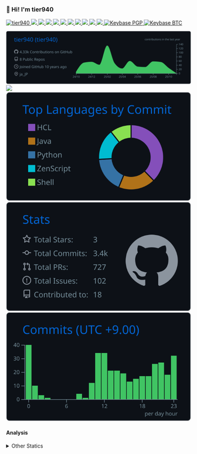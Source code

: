 ### 👋 Hi! I'm tier940

<p align="left"> 
  <a href="https://github.com/tier940/tier940/">
    <img src="https://komarev.com/ghpvc/?username=tier940" alt="tier940" />
  </a>
  <a href="http://twitter.com/tier940">
    <img height="20" src="https://img.shields.io/twitter/follow/tier940?label=Twitter&logo=twitter&style=flat" />
  </a>
  <a href="https://github.com/tier940">
    <img height="20" src="https://img.shields.io/github/followers/tier940?label=follow&logo=github&style=flat" />
  </a>
  <a href="https://www.reddit.com/user/tier940">
    <img height="20" src="https://img.shields.io/reddit/user-karma/combined/tier940?label=Reddit&logo=reddit&style=flat" />
  </a>
  <a href="https://stackoverflow.com/users/17317833/tier940">
    <img height="20" src="https://img.shields.io/stackexchange/stackoverflow/r/17317833?label=StackOverflow&logo=stack-overflow&style=flat" />
  </a>
  <a href="https://zenn.dev/tier940">
    <img height="20" src="https://zenn.badge.nikaera.com/s/tier940/likes" />
  </a>
  <a href="https://zenn.dev/tier940">
    <img height="20" src="https://zenn.badge.nikaera.com/s/tier940/followers" />
  </a>
  <a href="https://zenn.dev/tier940">
    <img height="20" src="https://zenn.badge.nikaera.com/s/tier940/articles" />
  </a>
  <a href="http://qiita.com/tier940">
    <img height="20" src="https://qiita-badge.apiapi.app/s/tier940/posts.svg" />
  </a>
  <a href="http://qiita.com/tier940">
    <img height="20" src="https://qiita-badge.apiapi.app/s/tier940/contributions.svg" />
  </a>
  <a href="https://github.com/tier940/tier940/">
    <img height="20" src="https://github.com/tier940/tier940/actions/workflows/main.yml/badge.svg" />
  </a>
  <a href="https://keybase.io/tier940">
    <img alt="Keybase PGP" src="https://img.shields.io/keybase/pgp/tier940">
  </a>
  <a href="https://keybase.io/tier940">
    <img alt="Keybase BTC" src="https://img.shields.io/keybase/btc/tier940">
  </a>
</p>

[![](https://raw.githubusercontent.com/tier940/tier940/main/profile-summary-card-output/github_dark/0-profile-details.svg)](https://github.com/vn7n24fzkq/github-profile-summary-cards)
[![](https://raw.githubusercontent.com/tier940/tier940/main/profile-summary-card-output/github_dark/1-repos-per-language.svg)](https://github.com/vn7n24fzkq/github-profile-summary-cards) [![](https://raw.githubusercontent.com/tier940/tier940/main/profile-summary-card-output/github_dark/2-most-commit-language.svg)](https://github.com/vn7n24fzkq/github-profile-summary-cards)
[![](https://raw.githubusercontent.com/tier940/tier940/main/profile-summary-card-output/github_dark/3-stats.svg)](https://github.com/vn7n24fzkq/github-profile-summary-cards) [![](https://raw.githubusercontent.com/tier940/tier940/main/profile-summary-card-output/github_dark/4-productive-time.svg)](https://github.com/vn7n24fzkq/github-profile-summary-cards)


#### Analysis
<!-- <img height="150" src="https://github.com/tier940/tier940/blob/master/images/stat.svg" alt="Alternative Text"/> -->

<details>
  <summary>Other Statics</summary>
  <!--START_SECTION:waka-->
![Code Time](http://img.shields.io/badge/Code%20Time-2%2C964%20hrs%2026%20mins-blue)

**🐱 My GitHub Data** 

> 📦 20.7 kB Used in GitHub's Storage 
 > 
> 💼 Opted to Hire
 > 
> 📜 10 Public Repositories 
 > 
> 🔑 1 Private Repositories 
 > 
**I'm an Early 🐤** 

```text
🌞 Morning                1640 commits        ████░░░░░░░░░░░░░░░░░░░░░   15.45 % 
🌆 Daytime                3850 commits        █████████░░░░░░░░░░░░░░░░   36.27 % 
🌃 Evening                3967 commits        █████████░░░░░░░░░░░░░░░░   37.38 % 
🌙 Night                  1157 commits        ███░░░░░░░░░░░░░░░░░░░░░░   10.90 % 
```
📅 **I'm Most Productive on Saturday** 

```text
Monday                   1025 commits        ██░░░░░░░░░░░░░░░░░░░░░░░   09.66 % 
Tuesday                  1865 commits        ████░░░░░░░░░░░░░░░░░░░░░   17.57 % 
Wednesday                1206 commits        ███░░░░░░░░░░░░░░░░░░░░░░   11.36 % 
Thursday                 1229 commits        ███░░░░░░░░░░░░░░░░░░░░░░   11.58 % 
Friday                   1359 commits        ███░░░░░░░░░░░░░░░░░░░░░░   12.80 % 
Saturday                 2047 commits        █████░░░░░░░░░░░░░░░░░░░░   19.29 % 
Sunday                   1883 commits        ████░░░░░░░░░░░░░░░░░░░░░   17.74 % 
```


📊 **This Week I Spent My Time On** 

```text
🕑︎ Time Zone: Asia/Tokyo

💬 Programming Languages: 
Java                     10 hrs 52 mins      ████████████░░░░░░░░░░░░░   46.30 % 
Other                    2 hrs 15 mins       ██░░░░░░░░░░░░░░░░░░░░░░░   09.59 % 
PHP                      2 hrs 15 mins       ██░░░░░░░░░░░░░░░░░░░░░░░   09.59 % 
YAML                     2 hrs 13 mins       ██░░░░░░░░░░░░░░░░░░░░░░░   09.44 % 
Markdown                 2 hrs 7 mins        ██░░░░░░░░░░░░░░░░░░░░░░░   09.06 % 

🔥 Editors: 
VS Code                  12 hrs 2 mins       █████████████░░░░░░░░░░░░   51.27 % 
IntelliJ                 11 hrs 27 mins      ████████████░░░░░░░░░░░░░   48.73 % 

💻 Operating System: 
Windows                  17 hrs 41 mins      ███████████████████░░░░░░   75.30 % 
Linux                    5 hrs 48 mins       ██████░░░░░░░░░░░░░░░░░░░   24.70 % 
```

**I Mostly Code in Java** 

```text
Java                     12 repos            ███████████░░░░░░░░░░░░░░   44.44 % 
ZenScript                3 repos             ███░░░░░░░░░░░░░░░░░░░░░░   11.11 % 
HTML                     2 repos             ██░░░░░░░░░░░░░░░░░░░░░░░   07.41 % 
HCL                      2 repos             ██░░░░░░░░░░░░░░░░░░░░░░░   07.41 % 
Dockerfile               1 repo              █░░░░░░░░░░░░░░░░░░░░░░░░   03.70 % 
```



**Timeline**

![Lines of Code chart](https://raw.githubusercontent.com/tier940/tier940/main/assets/bar_graph.png)


 Last Updated on 17/12/2023 00:12:07 UTC
<!--END_SECTION:waka-->
</details>
